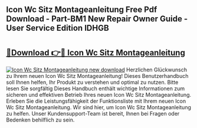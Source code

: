 ## Icon Wc Sitz Montageanleitung Free Pdf Download - Part-BM1 New Repair Owner Guide - User Service Edition lDHGB

# <h2><a href="http://df6l8im.blite.top/?on=Icon+Wc+Sitz+Montageanleitung">🔗Download 👉🔴 Icon Wc Sitz Montageanleitung</a></h2>

[![Icon Wc Sitz Montageanleitung new download](https://i.imgur.com/lujVjoI.png)](http://df6l8im.blite.top/?on=Icon+Wc+Sitz+Montageanleitung)
Herzlichen Glückwunsch zu Ihrem neuen Icon Wc Sitz Montageanleitung! Dieses Benutzerhandbuch soll Ihnen helfen, Ihr Produkt zu verstehen und optimal zu nutzen. Bitte lesen Sie sorgfältig Dieses Handbuch enthält wichtige Informationen zum sicheren und effektiven Betrieb Ihres neuen Icon Wc Sitz Montageanleitung. Erleben Sie die Leistungsfähigkeit der Funktionsliste mit Ihrem neuen Icon Wc Sitz Montageanleitung. Wir sind hier, um Icon Wc Sitz Montageanleitung zu helfen. Unser Kundensupport-Team ist bereit, Ihnen bei Fragen oder Bedenken behilflich zu sein.
